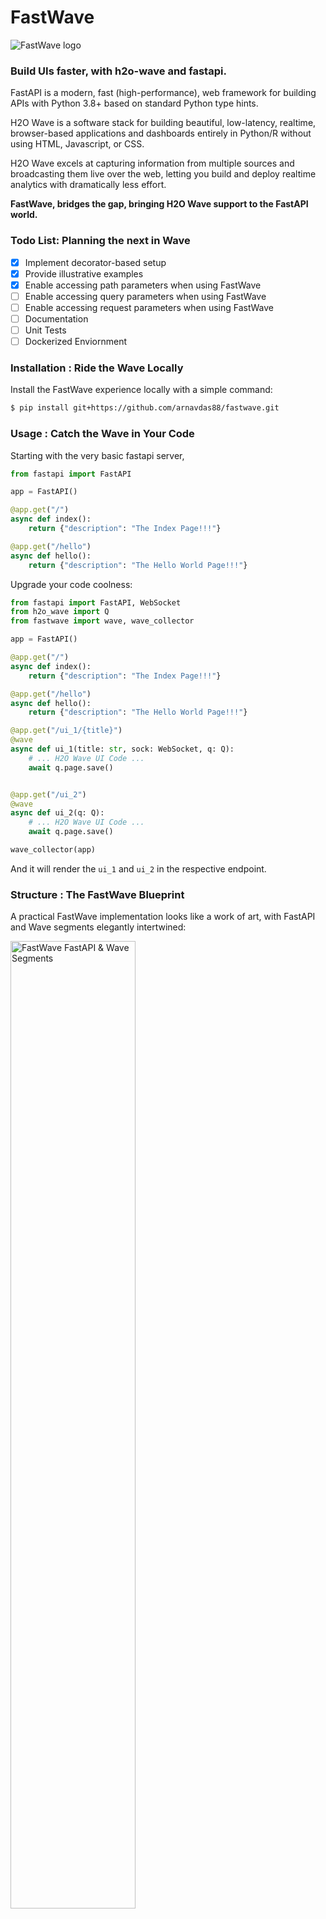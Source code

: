 # FastWave

<img src="imgs/FastWave - Cover.png" alt="FastWave logo">

### Build UIs faster, with h2o-wave and fastapi.

FastAPI is a modern, fast (high-performance), web framework for building APIs with Python 3.8+ based on standard Python type hints.

H2O Wave is a software stack for building beautiful, low-latency, realtime, browser-based applications and dashboards entirely in Python/R without using HTML, Javascript, or CSS.

H2O Wave excels at capturing information from multiple sources and broadcasting them live over the web, letting you build and deploy realtime analytics with dramatically less effort.

__FastWave, bridges the gap, bringing H2O Wave support to the FastAPI world.__

### Todo List: Planning the next in Wave

- [x] Implement decorator-based setup
- [x] Provide illustrative examples
- [x] Enable accessing path parameters when using FastWave
- [ ] Enable accessing query parameters when using FastWave
- [ ] Enable accessing request parameters when using FastWave
- [ ] Documentation
- [ ] Unit Tests
- [ ] Dockerized Enviornment

### Installation : Ride the Wave Locally
Install the FastWave experience locally with a simple command:
```sh
$ pip install git+https://github.com/arnavdas88/fastwave.git
```

### Usage : Catch the Wave in Your Code
Starting with the very basic fastapi server,

```python
from fastapi import FastAPI

app = FastAPI()

@app.get("/")
async def index():
    return {"description": "The Index Page!!!"}

@app.get("/hello")
async def hello():
    return {"description": "The Hello World Page!!!"}
```

Upgrade your code coolness:

```python
from fastapi import FastAPI, WebSocket
from h2o_wave import Q
from fastwave import wave, wave_collector

app = FastAPI()

@app.get("/")
async def index():
    return {"description": "The Index Page!!!"}

@app.get("/hello")
async def hello():
    return {"description": "The Hello World Page!!!"}

@app.get("/ui_1/{title}")
@wave
async def ui_1(title: str, sock: WebSocket, q: Q):
    # ... H2O Wave UI Code ...
    await q.page.save()


@app.get("/ui_2")
@wave
async def ui_2(q: Q):
    # ... H2O Wave UI Code ...
    await q.page.save()

wave_collector(app)
```

And it will render the `ui_1` and `ui_2` in the respective endpoint.

### Structure : The FastWave Blueprint

A practical FastWave implementation looks like a work of art, with FastAPI and Wave segments elegantly intertwined:

<img src="imgs/FastWave - Code FastAPI Wave.png" alt="FastWave FastAPI & Wave Segments" width="63%">

The code schema follows a logical and clean structure:

<img src="imgs/FastWave - Code Example.png" alt="FastWave Code Schema">

### How FastWave Works: Behind the Scenes
Wondering what's happening behind the curtain? FastWave orchestrates the magic:

The @wave decorator is the secret sauce. It registers a separate but unique rendering handle to FastAPI, capturing the essence of H2O Wave. It also registers the original H2O Wave handle in a global registry.

When wave_collector is called at the end, it unleashes the magic. It registers all the H2O Wave handles from the global registry to FastAPI, bringing the UIs to life.

<img src="imgs/FastWave - Working.png" alt="How FastWave Works?">

### Example : A Fast Wave

```python
# H2O Imports
from h2o_lightwave import ui, data, Q
# FastAPI Imports
from fastapi import FastAPI, WebSocket
# FastWave
from fastwave import wave, wave_collector

# Initializing the FastAPI server
app = FastAPI()

# Define a global variable `bean_count` to
# be rendered
global bean_count
bean_count = 0

@app.get("/{name}")
@wave
async def show_cyan_dashboard(name:str, sock:WebSocket, q: Q):
    global bean_count
    # Was the 'increment' button clicked?
    if q.args.increment:
        bean_count += 1

    # Display a form on the page
    q.page['beans'] = ui.form_card(
        box='1 1 5 2',
        items=[
            ui.text_xl(f'{name} Beans!'),
            ui.button(name='increment', label=f'{name} has {bean_count} beans'),
        ],
    )
    # Save the page
    await q.page.save()

# Make sure to collect the `WaveFunc` using
# this command. This will register the original
# ui renderer
wave_collector(app)
```

<img src="imgs/FastWave - Minimalist Example Render.png" alt="FastWave Minimalist Render Example">

### Contributing : Dive In

We welcome contributions from the community! To contribute to FastWave, follow the guidelines in the [Contribution](CONTRIBUTING.md) Guide. Your contributions help make FastWave even more awesome! 🚀

### License : FastWave is All Yours
FastWave is licensed under the MIT License, giving you the freedom to ride the code wave however you like. 🏄‍♂️